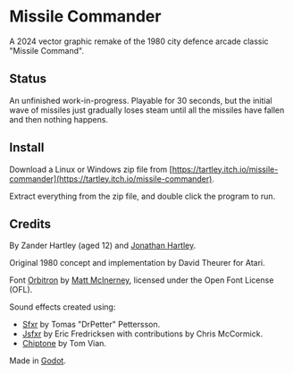 # Missile Commander

A 2024 vector graphic remake of the 1980 city defence arcade classic "Missile Command".

## Status

An unfinished work-in-progress. Playable for 30 seconds, but the initial
wave of missiles just gradually loses steam until all the missiles have fallen
and then nothing happens.

## Install

Download a Linux or Windows zip file from [https://tartley.itch.io/missile-commander](https://tartley.itch.io/missile-commander).

Extract everything from the zip file, and double click the program to run.

## Credits

By Zander Hartley (aged 12) and [Jonathan Hartley](https://tartley.com/pages/about).

Original 1980 concept and implementation by David Theurer for Atari.

Font [Orbitron](https://fonts.google.com/specimen/Orbitron) by [Matt
McInerney](http://pixelspread.com/), licensed under the Open Font License (OFL).

Sound effects created using:

* [Sfxr](http://drpetter.se/project_sfxr.html) by Tomas "DrPetter" Pettersson.
* [Jsfxr](https://sfxr.me/) by Eric Fredricksen with contributions by Chris
  McCormick.
* [Chiptone](https://sfbgames.itch.io/chiptone) by Tom Vian.

Made in [Godot](https://godotengine.org/).

